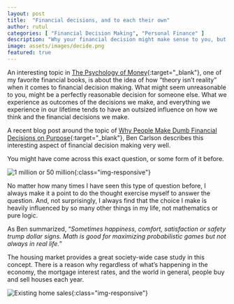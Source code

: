 ```yaml
---
layout: post
title:  "Financial decisions, and to each their own"
author: rutul
categories: [ "Financial Decision Making", "Personal Finance" ]
description: "Why your financial decision might make sense to you, but not someone else."
image: assets/images/decide.png
featured: true
---
```

An interesting topic in [The Psychology of Money](https://www.amazon.com/Psychology-Money-Timeless-lessons-happiness/dp/0857197681){:target="_blank"}, one of my favorite financial books, is about the idea of how “theory isn’t reality” when it comes to financial decision making. What might seem unreasonable to you, might be a perfectly reasonable decision for someone else. What we experience as outcomes of the decisions we make, and everything we experience in our lifetime tends to have an outsized influence on how we think and the financial decisions we make.

A recent blog post around the topic of [Why People Make Dumb Financial Decisions on Purpose](https://awealthofcommonsense.com/2022/08/why-people-make-dumb-financial-decision-on-purpose/){:target="_blank"}, Ben Carlson describes this interesting aspect of financial decision making very well.

You might have come across this exact question, or some form of it before.

![1 million or 50 million](../../assets/images/1-mm-or-50-mm.png){:class="img-responsive"}

No matter how many times I have seen this type of question before, I always make it a point to do the thought exercise myself to answer the question. And, not surprisingly, I always find that the choice I make is heavily influenced by so many other things in my life, not mathematics or pure logic.

As Ben summarized, “_Sometimes happiness, comfort, satisfaction or safety trump dollar signs. Math is good for maximizing probabilistic games but not always in real life._”

The housing market provides a great society-wide case study in this concept. There is a reason why regardless of what’s happening in the economy, the mortgage interest rates, and the world in general, people buy and sell houses each year.

![Existing home sales](../../assets/images/existing-home-sales.png){:class="img-responsive"}
